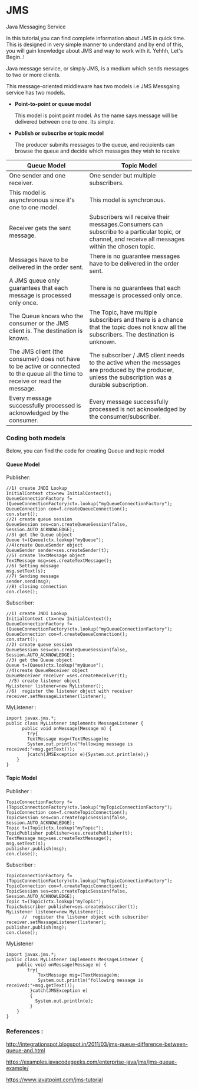 # JMS
Java Messaging Service

In this tutorial,you can find complete information about JMS in quick time. This is designed in very simple manner to understand and by end of this, you will gain knowledge about JMS and way to work with it. Yehhh, Let's Begin..!

Java message service, or simply JMS, is a medium which sends messages to two or more clients.

This message-oriented middleware has two models i.e JMS Messgaing service has two models.

- **Point-to-point or queue model**

     This model is point point model. As the name says message will be delivered between one to one. Its simple.

- **Publish or subscribe or topic model**

  The producer submits messages to the queue, and recipients can browse the queue and decide which messages they wish to receive

| Queue Model | Topic Model |
| ------------- | ------------- |
| One sender and one receiver. | One sender but multiple subscribers. |
| This model is asynchronous since it's one to one model. | This model is synchronous. |
| Receiver gets the sent message. | Subscribers will receive their  messages.Consumers can subscribe to a particular topic, or channel, and receive all messages within the chosen topic.
| Messages have to be delivered in the order sent. | There is no guarantee messages have to be delivered in the order sent.| 
| A JMS queue only guarantees that each message is processed only once.| There is no guarantees that each message is processed only once.
| The Queue knows who the consumer or the JMS client is. The destination is known. | The Topic, have multiple subscribers and there is a chance that the topic does not know all the subscribers. The destination is unknown. | 
| The JMS client (the consumer) does not have to be  active or connected to the queue all the time to receive or read the message. | The subscriber / JMS client needs to the active when the messages are produced by the producer, unless the subscription was a durable subscription. |
| Every message successfully processed is acknowledged by the consumer. | Every message successfully processed is not acknowledged by the consumer/subscriber.|

### Coding both models

Below, you can find the code for creating Queue and topic model 

#### Queue Model
 
Publisher:

    //1) create JNDI Lookup
    InitialContext ctx=new InitialContext();  
    QueueConnectionFactory f=(QueueConnectionFactory)ctx.lookup("myQueueConnectionFactory");  
    QueueConnection con=f.createQueueConnection();  
    con.start();  
    //2) create queue session  
    QueueSession ses=con.createQueueSession(false, Session.AUTO_ACKNOWLEDGE);  
    //3) get the Queue object  
    Queue t=(Queue)ctx.lookup("myQueue");  
    //4)create QueueSender object         
    QueueSender sender=ses.createSender(t);  
    //5) create TextMessage object  
    TextMessage msg=ses.createTextMessage();     
    //6) Setting message 
    msg.setText(s);  
    //7) Sending message
    sender.send(msg); 
    //8) closing connection
    con.close();


Subscriber:

    //1) create JNDI Lookup
    InitialContext ctx=new InitialContext();  
    QueueConnectionFactory f=(QueueConnectionFactory)ctx.lookup("myQueueConnectionFactory");  
    QueueConnection con=f.createQueueConnection();  
    con.start();  
    //2) create queue session  
    QueueSession ses=con.createQueueSession(false, Session.AUTO_ACKNOWLEDGE);  
    //3) get the Queue object  
    Queue t=(Queue)ctx.lookup("myQueue");  
    //4)create QueueReceiver object         
    QueueReceiver receiver =ses.createReceiver(t);  
     //5) create listener object  
    MyListener listener=new MyListener();     
    //6)  register the listener object with receiver  
    receiver.setMessageListener(listener);


MyListener :

    import javax.jms.*;  
    public class MyListener implements MessageListener {  
          public void onMessage(Message m) {  
            try{  
            TextMessage msg=(TextMessage)m;  
            System.out.println("following message is received:"+msg.getText());  
            }catch(JMSException e){System.out.println(e);}  
        }  
    }  
 

#### Topic Model

Publisher :

    TopicConnectionFactory f=(TopicConnectionFactory)ctx.lookup("myTopicConnectionFactory");  
    TopicConnection con=f.createTopicConnection();
    TopicSession ses=con.createTopicSession(false, Session.AUTO_ACKNOWLEDGE);  
    Topic t=(Topic)ctx.lookup("myTopic");  
    TopicPublisher publisher=ses.createPublisher(t);  
    TextMessage msg=ses.createTextMessage();  
    msg.setText(s); 
    publisher.publish(msg);  
    con.close();
 
 
Subscriber :

    TopicConnectionFactory f=(TopicConnectionFactory)ctx.lookup("myTopicConnectionFactory");  
    TopicConnection con=f.createTopicConnection();
    TopicSession ses=con.createTopicSession(false, Session.AUTO_ACKNOWLEDGE);  
    Topic t=(Topic)ctx.lookup("myTopic");  
    TopicSubscriber publisher=ses.createSubscriber(t);  
    MyListener listener=new MyListener(); 
          //  register the listener object with subscriber
    receiver.setMessageListener(listener);
    publisher.publish(msg);  
    con.close();
 
MyListener

    import javax.jms.*;  
    public class MyListener implements MessageListener {  
        public void onMessage(Message m) {  
            try{  
                TextMessage msg=(TextMessage)m;  
                System.out.println("following message is received:"+msg.getText());  
             }catch(JMSException e)
             {
               System.out.println(e);
             }  
        }  
    }  
 

### References :

http://integrationspot.blogspot.in/2011/03/jms-queue-difference-between-queue-and.html

https://examples.javacodegeeks.com/enterprise-java/jms/jms-queue-example/

https://www.javatpoint.com/jms-tutorial

